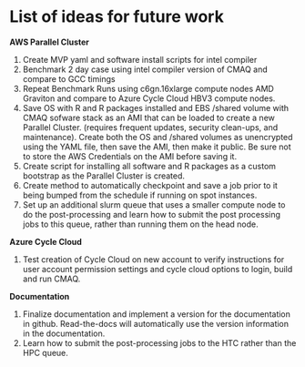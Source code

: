 # List of ideas for future work

<b>AWS Parallel Cluster</b>

1. Create MVP yaml and software install scripts for intel compiler
2. Benchmark 2 day case using intel compiler version of CMAQ and compare to GCC timings
3. Repeat Benchmark Runs using c6gn.16xlarge compute nodes AMD Graviton and compare to Azure Cycle Cloud HBV3 compute nodes.
4. Save OS with R and R packages installed and EBS /shared volume with CMAQ sofware stack as an AMI that can be loaded to create a new Parallel Cluster. (requires frequent updates, security clean-ups, and maintenance). Create both the OS and /shared volumes as unencrypted using the YAML file, then save the AMI, then make it public. Be sure not to store the AWS Credentials on the AMI before saving it.
5. Create script for installing all software and R packages as a custom bootstrap as the Parallel Cluster is created. 
6. Create method to automatically checkpoint and save a job prior to it being bumped from the schedule if running on spot instances.
7. Set up an additional slurm queue that uses a smaller compute node to do the post-processing and learn how to submit the post processing jobs to this queue, rather than running them on the head node.


<b>Azure Cycle Cloud</b>

1. Test creation of Cycle Cloud on new account to verify instructions for user account permission settings and cycle cloud options to login, build and run CMAQ.

<b>Documentation</b>

1. Finalize documentation and implement a version for the documentation in github.  Read-the-docs will automatically use the version information in the documentation.
2. Learn how to submit the post-processing jobs to the HTC rather than the HPC queue.


